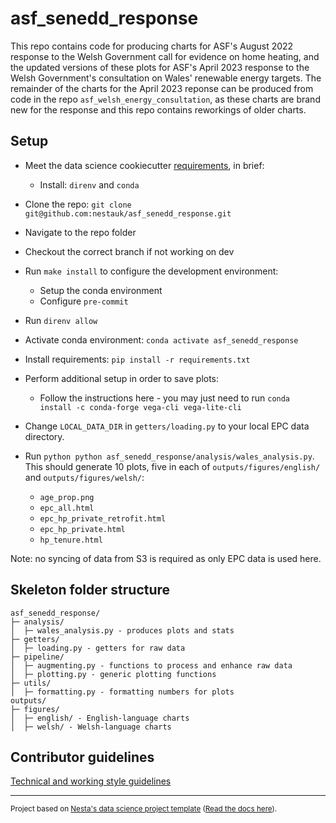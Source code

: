 # asf_senedd_response

This repo contains code for producing charts for ASF's August 2022 response to the Welsh Government call for evidence on home heating, and the updated versions of these plots for ASF's April 2023 response to the Welsh Government's consultation on Wales' renewable energy targets. The remainder of the charts for the April 2023 reponse can be produced from code in the repo `asf_welsh_energy_consultation`, as these charts are brand new for the response and this repo contains reworkings of older charts.

## Setup

- Meet the data science cookiecutter [requirements](http://nestauk.github.io/ds-cookiecutter/quickstart), in brief:
  - Install: `direnv` and `conda`
- Clone the repo: `git clone git@github.com:nestauk/asf_senedd_response.git`
- Navigate to the repo folder
- Checkout the correct branch if not working on dev
- Run `make install` to configure the development environment:
  - Setup the conda environment
  - Configure `pre-commit`
- Run `direnv allow`
- Activate conda environment: `conda activate asf_senedd_response`
- Install requirements: `pip install -r requirements.txt`
- Perform additional setup in order to save plots:

  - Follow the instructions here - you may just need to run `conda install -c conda-forge vega-cli vega-lite-cli`

- Change `LOCAL_DATA_DIR` in `getters/loading.py` to your local EPC data directory.

- Run `python python asf_senedd_response/analysis/wales_analysis.py`. This should generate 10 plots, five in each of `outputs/figures/english/` and `outputs/figures/welsh/`:
  - `age_prop.png`
  - `epc_all.html`
  - `epc_hp_private_retrofit.html`
  - `epc_hp_private.html`
  - `hp_tenure.html`

Note: no syncing of data from S3 is required as only EPC data is used here.

## Skeleton folder structure

```
asf_senedd_response/
├─ analysis/
│  ├─ wales_analysis.py - produces plots and stats
├─ getters/
│  ├─ loading.py - getters for raw data
├─ pipeline/
│  ├─ augmenting.py - functions to process and enhance raw data
│  ├─ plotting.py - generic plotting functions
├─ utils/
│  ├─ formatting.py - formatting numbers for plots
outputs/
├─ figures/
│  ├─ english/ - English-language charts
│  ├─ welsh/ - Welsh-language charts
```

## Contributor guidelines

[Technical and working style guidelines](https://github.com/nestauk/ds-cookiecutter/blob/master/GUIDELINES.md)

---

<small><p>Project based on <a target="_blank" href="https://github.com/nestauk/ds-cookiecutter">Nesta's data science project template</a>
(<a href="http://nestauk.github.io/ds-cookiecutter">Read the docs here</a>).
</small>
